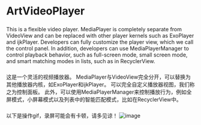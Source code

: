 # ArtVideoPlayer
###
This is a flexible video player. MediaPlayer is completely separate from VideoView and can be replaced with other player kernels such as ExoPlayer and ijkPlayer. Developers can fully customize the player view, which we call the control panel. In addition, developers can use MediaPlayerManager to control playback behavior, such as full-screen mode, small screen mode, and smart matching modes in lists, such as in RecyclerView.

###
这是一个灵活的视频播放器。 MediaPlayer与VideoView完全分开，可以替换为其他播放器内核，如ExoPlayer和ijkPlayer。 可以完全自定义播放器视图，我们称之为控制面板。 此外，可以使用MediaPlayerManager来控制播放行为，例如全屏模式，小屏幕模式以及列表中的智能匹配模式，比如在RecyclerView中。


###
以下是操作gif，录屏可能会有卡顿，请多见谅！
![image](https://github.com/maiwenchang/ArtVideoPlayer/blob/master/operation.gif)
